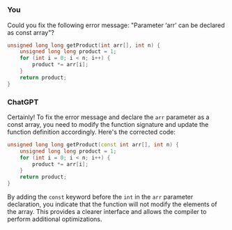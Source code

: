 # 

### You
Could you fix the following error message: "Parameter ‘arr’ can be declared as const array"?
```cpp
unsigned long long getProduct(int arr[], int n) {
    unsigned long long product = 1;
    for (int i = 0; i < n; i++) {
        product *= arr[i];
    }
    return product;
}
```

### ChatGPT
Certainly! To fix the error message and declare the `arr` parameter as a const array, you need to modify the function signature and update the function definition accordingly. Here's the corrected code:

```cpp
unsigned long long getProduct(const int arr[], int n) {
    unsigned long long product = 1;
    for (int i = 0; i < n; i++) {
        product *= arr[i];
    }
    return product;
}

```

By adding the `const` keyword before the `int` in the `arr` parameter declaration, you indicate that the function will not modify the elements of the array. This provides a clearer interface and allows the compiler to perform additional optimizations.

